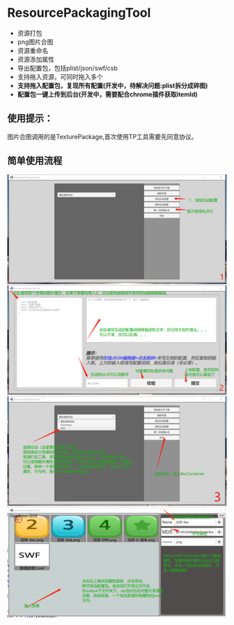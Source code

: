 # ResourcePackagingTool
- 资源打包
- png图片合图
- 资源重命名
- 资源添加属性
- 导出配置包，包括plist/json/swf/csb
- 支持拖入资源，可同时拖入多个
- __支持拖入配置包，复现所有配置(开发中，待解决问题:plist拆分成碎图)__
-  __配置包一键上传到后台(开发中，需要配合chrome插件获取itemId)__

## 使用提示： ##
图片合图调用的是TexturePackage,首次使用TP工具需要先同意协议。

## 简单使用流程 ##
![image](https://github.com/yzqlwt/ResourcePackagingTool/blob/master/raw/微信图片编辑_20191008151755.jpg)
![image](https://github.com/yzqlwt/ResourcePackagingTool/blob/master/raw/微信截图_20191008152445.png)
![image](https://github.com/yzqlwt/ResourcePackagingTool/blob/master/raw/微信截图_20191008153458.png)
![image](https://github.com/yzqlwt/ResourcePackagingTool/blob/master/raw/微信截图_20191008160432.png)
